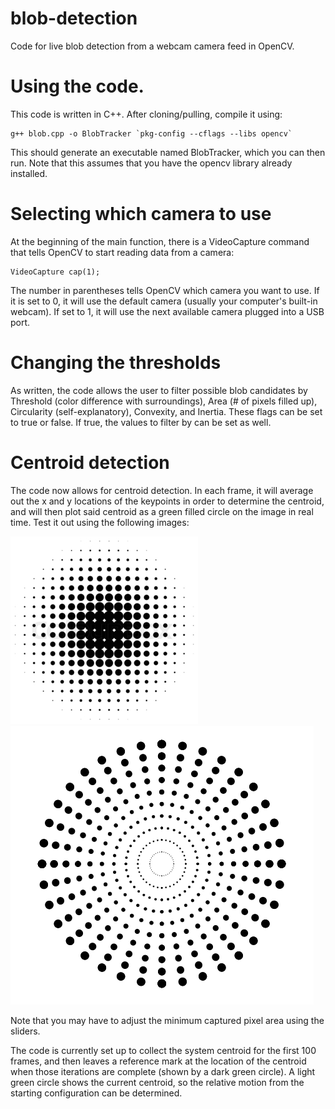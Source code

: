 # blob-detection
Code for live blob detection from a webcam camera feed in OpenCV.

# Using the code.
This code is written in C++. After cloning/pulling, compile it using:

```
g++ blob.cpp -o BlobTracker `pkg-config --cflags --libs opencv`

```

This should generate an executable named BlobTracker, which you can then run.
Note that this assumes that you have the opencv library already installed.

# Selecting which camera to use

At the beginning of the main function, there is a VideoCapture command that tells OpenCV to start reading data from a camera:

```
VideoCapture cap(1);

```
The number in parentheses tells OpenCV which camera you want to use. If it is set to 0, it will use the default camera (usually your computer's built-in webcam). If set to 1, it will use the next available camera plugged into a USB port.

# Changing the thresholds

As written, the code allows the user to filter possible blob candidates by Threshold (color difference with surroundings), Area (# of pixels filled up), Circularity (self-explanatory), Convexity, and Inertia. These flags can be set to true or false. If true, the values to filter by can be set as well.

# Centroid detection

The code now allows for centroid detection. In each frame, it will average out the x and y locations of the keypoints in order to determine the centroid, and will then plot said centroid as a green filled circle on the image in real time. Test it out using the following images:

![Dark Circle](https://github.com/enginerd887/blob-detection/blob/master/Reverse%20Circle.jpg) ![Reverse Circle](https://github.com/enginerd887/blob-detection/blob/master/hvgqv.png)

Note that you may have to adjust the minimum captured pixel area using the sliders.

The code is currently set up to collect the system centroid for the first 100 frames, and then leaves a reference mark at the location of the centroid when those iterations are complete (shown by a dark green circle). A light green circle shows the current centroid, so the relative motion from the starting configuration can be determined.
